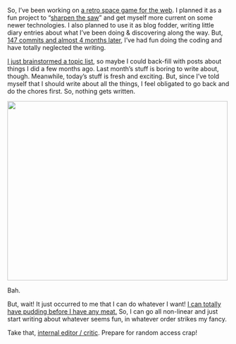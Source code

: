 So, I&#8217;ve been working on [a retro space game for the web][1]. I planned it as a fun project to &#8220;[sharpen the saw][2]&#8221; and get myself more current on some newer technologies. I also planned to use it as blog fodder, writing little diary entries about what I&#8217;ve been doing & discovering along the way. But, [147 commits and almost 4 months later][3], I&#8217;ve had fun doing the coding and have totally neglected the writing.

<!--more-->

[I just brainstormed a topic list][4], so maybe I could back-fill with posts about things I did a few months ago. Last month&#8217;s stuff is boring to write about, though. Meanwhile, today&#8217;s stuff is fresh and exciting. But, since I&#8217;ve told myself that I should write about all the things, I feel obligated to go back and do the chores first. So, nothing gets written.

<div style="width: 510px" class="wp-caption aligncenter">
  <a href="http://www.memecenter.com/search/procrastination"><img alt="" src="http://global3.memecdn.com/_o_102096.jpg" width="500" height="407" /></a><p class="wp-caption-text">
    Bah.
  </p>
</div>

But, wait! It just occurred to me that I can do whatever I want! [I can totally have pudding before I have any meat.][5] So, I can go all non-linear and just start writing about whatever seems fun, in whatever order strikes my fancy.

Take that, [internal editor / critic][6]. Prepare for random access crap!

 [1]: http://lmorchard.github.io/parsec-patrol/
 [2]: https://www.stephencovey.com/7habits/7habits-habit7.php
 [3]: https://github.com/lmorchard/parsec-patrol/graphs/commit-activity
 [4]: https://gist.github.com/lmorchard/7548511
 [5]: http://www.youtube.com/watch?v=n5diMImYIIA
 [6]: https://www.google.com/search?q=internal+critic